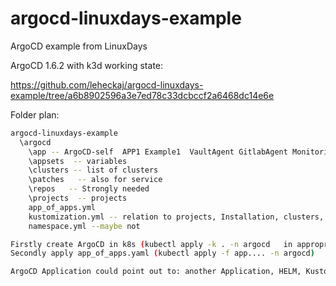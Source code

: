 # argocd-linuxdays-example
ArgoCD example from LinuxDays


ArgoCD  1.6.2 with k3d working state:

https://github.com/leheckaj/argocd-linuxdays-example/tree/a6b8902596a3e7ed78c33dcbccf2a6468dc14e6e

Folder plan:
```bash
argocd-linuxdays-example
  \argocd
    \app -- ArgoCD-self  APP1 Example1  VaultAgent GitlabAgent MonitoringAgent etc.
    \appsets  -- variables
    \clusters -- list of clusters
    \patches   -- also for service
    \repos   -- Strongly needed
    \projects  -- projects
    app_of_apps.yml
    kustomization.yml -- relation to projects, Installation, clusters, APPs, ... CREATES ARGOCD
    namespace.yml --maybe not

Firstly create ArgoCD in k8s (kubectl apply -k . -n argocd   in appropriate folder)
Secondly apply app_of_apps.yaml (kubectl apply -f app.... -n argocd)

ArgoCD Application could point out to: another Application, HELM, Kustomization
```
